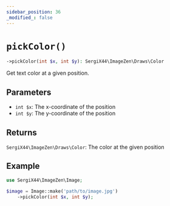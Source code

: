 ```yaml
---
sidebar_position: 36
_modified_: false
---
```

# `pickColor()`

```php
->pickColor(int $x, int $y): SergiX44\ImageZen\Draws\Color
```
Get text color at a given position.

## Parameters

- `int $x`: The x-coordinate of the position
- `int $y`: The y-coordinate of the position


## Returns

`SergiX44\ImageZen\Draws\Color`: The color at the given position

## Example

```php
use SergiX44\ImageZen\Image;

$image = Image::make('path/to/image.jpg')
    ->pickColor(int $x, int $y);

```
